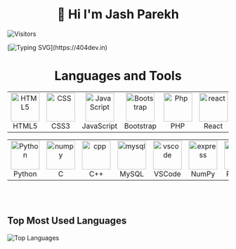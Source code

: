 <h1 align="center">👋 Hi  I'm <b>Jash Parekh</b></h1>

<!--**jashparekh08/jashparekh08** is a ✨ _special_ ✨ repository because its `README.md` (this file) appears on your GitHub profile.-->


<!--
<div align="center">
  <img src="https://i.imgur.com/dBaSKWF.gif" height="20" width="100%">
</div>
-->
<!--
![Visitor Count](https://profile-counter.glitch.me/jashparekh08/count.svg)
![Profile Views](https://hits.seeyoufarm.com/api/count/incr/badge.svg?url=https://github.com/jashparekh08/&title=Profile%20Views)
![Visitors](https://img.shields.io/badge/dynamic/json?color=brightgreen&label=Visitors&query=value&url=https://api.countapi.xyz/hit/jashparekh08.readme)
![Visitors](https://visitor-badge.glitch.me/badge?page_id=jashparekh08.jashparekh08)
-->



![Visitors](https://komarev.com/ghpvc/?username=jashparekh08&color=blue&style=flat-square)


[![Typing SVG](https://readme-typing-svg.demolab.com?font=Fira+Code&pause=1000&color=3FB4FF&width=435&lines=C%2B%2B;PYTHON;JAVASCRIPT;MERN;SQL;)](https://404dev.in)
<h1 align="center">Languages and Tools</h1>

<table align="center">
  <tr>
    <td align="center" width="96">
        <img src="https://skillicons.dev/icons?i=html" width="65" height="65" alt="HTML5" />
      <br>HTML5
    </td>
    <td align="center" width="96">
        <img src="https://skillicons.dev/icons?i=css" width="65" height="65" alt="CSS" />
      <br>CSS3
    </td>
    <td align="center" width="96">
        <img src="https://skillicons.dev/icons?i=js" alt="JavaScript" width="65" height="65" />
      <br>JavaScript
    </td>
    <td align="center" width="96">
        <img src="https://skillicons.dev/icons?i=bootstrap" width="65" height="65" alt="Bootstrap" />
      <br>Bootstrap
    </td>
    <td align="center" width="96">
        <img src="https://skillicons.dev/icons?i=php" alt="Php" width="65" height="65" />
      <br>PHP
    </td>
    <td align="center" width="96">
        <img src="https://skillicons.dev/icons?i=react" alt="react" width="65" height="65" />
      <br>React
    </td>
    <td align="center" width="96">
        <img src="https://skillicons.dev/icons?i=nodejs" alt="nodejs" width="65" height="65" />
      <br>NodeJS
    </td>
    <td align="center" width="96">
        <img src="https://skillicons.dev/icons?i=express" alt="express" width="65" height="65" />
      <br>Express
    </td>
    <td align="center" width="96">
        <img src="https://skillicons.dev/icons?i=mongodb" alt="mongodb" width="65" height="65" />
      <br>MongoDB
    </td>     
  </tr>
</table>


<table align="center">
  <tr>
    <td align="center" width="96">
        <img src="https://skillicons.dev/icons?i=py" alt="Python" width="65" height="65" />
      <br>Python
    </td>
    <td align="center" width="96">
        <img src="https://skillicons.dev/icons?i=c" alt="numpy" width="65" height="65" />
      <br>C
    </td>
     <td align="center" width="96">
        <img src="https://skillicons.dev/icons?i=cpp" alt="cpp" width="65" height="65" />
      <br>C++
    </td>
     <td align="center" width="96">
        <img src="https://skillicons.dev/icons?i=mysql" alt="mysql" width="65" height="65" />
      <br>MySQL
    </td>
    <td align="center" width="96">
        <img src="https://skillicons.dev/icons?i=vscode" width="65" height="65" alt="vscode" />
      <br>VSCode
    </td>
    <td align="center" width="96">
        <img src="https://raw.githubusercontent.com/marwin1991/profile-technology-icons/refs/heads/main/icons/numpy.png" alt="express" width="65" height="65" />
      <br>NumPy
    </td>
    <td align="center" width="96">
        <img src="https://raw.githubusercontent.com/marwin1991/profile-technology-icons/refs/heads/main/icons/pandas.png" alt="react" width="65" height="65" />
      <br>Pandas
    </td>
    <td align="center" width="96">
        <img src="https://skillicons.dev/icons?i=tensorflow" width="65" height="65" alt="tensorflow" />
      <br>tensorflow
    </td>
    <td align="center" width="96">
        <img src="https://raw.githubusercontent.com/marwin1991/profile-technology-icons/refs/heads/main/icons/jupyter_notebook.png" alt="jupyter_notebook" width="65" height="65" />
      <br>Jupyter
    </td>
  </tr>
</table>

<br>
<br>

<h2>Top Most Used Languages</h2>

![Top Languages](https://github-readme-stats.vercel.app/api/top-langs/?username=jashparekh08&layout=compact&theme=dark)

<!--
![Top Languages](https://github-readme-stats.vercel.app/api/top-langs/?username=jashparekh08&theme=radical)
<p>
  <img src="https://github-readme-stats.vercel.app/api/top-langs/?username=jashparekh08&layout=compact&theme=dark&hide_border=true" alt="Top Languages" />
</p>
-->



<!--[![My Skills](https://skillicons.dev/icons?i=js,html,css,wasm)](https://skillicons.dev)-->


